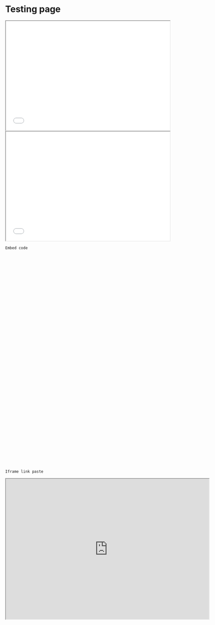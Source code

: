 # Testing page

<iframe src='Visualizations_Ethan/top_5.html' width=525 height=350 frameBorder=1></iframe>

<br>

<iframe src='Visualizations_Ethan/bottom_5.html' width=525 height=350 frameBorder=1></iframe>

```
Embed code
```
<script type='text/javascript' src='https://10az.online.tableau.com/javascripts/api/viz_v1.js'></script><div class='tableauPlaceholder' style='width: 1440px; height: 674px;'><object class='tableauViz' width='1440' height='674' style='display:none;'><param name='host_url' value='https%3A%2F%2F10az.online.tableau.com%2F' /> <param name='embed_code_version' value='3' /> <param name='site_root' value='&#47;t&#47;anyachandorkarportfolio' /><param name='name' value='Deloitte_Geo_Analysis&#47;StateMap&#47;9967c08e-6ff1-4fad-85b3-bf20079c7ae7&#47;CustomStateView' /><param name='tabs' value='no' /><param name='toolbar' value='yes' /><param name='showAppBanner' value='false' /></object></div>


```
Iframe link paste 
```
<iframe src = 'https://10az.online.tableau.com/t/anyachandorkarportfolio/views/Deloitte_Geo_Analysis/StateMap/9967c08e-6ff1-4fad-85b3-bf20079c7ae7/CustomStateView?:showAppBanner=false&:display_count=n&:showVizHome=n&:origin=viz_share_link' width=650 height=450></iframe>

